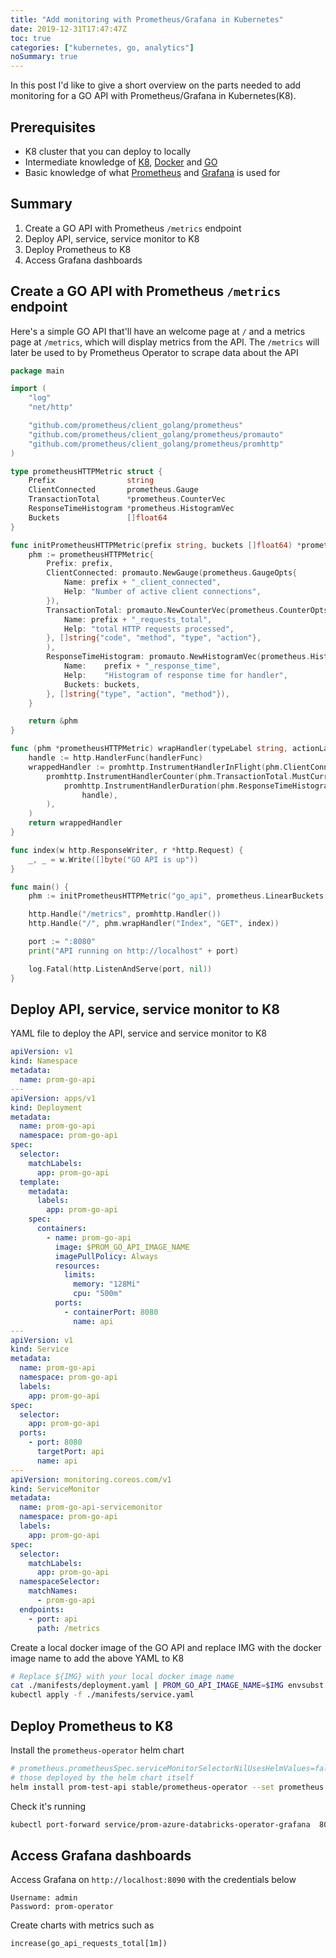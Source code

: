 ```yaml
---
title: "Add monitoring with Prometheus/Grafana in Kubernetes"
date: 2019-12-31T17:47:47Z
toc: true
categories: ["kubernetes, go, analytics"]
noSummary: true
---
```


In this post I'd like to give a short overview on the parts needed to add monitoring for a GO API with Prometheus/Grafana in Kubernetes(K8).

## Prerequisites

- K8 cluster that you can deploy to locally
- Intermediate knowledge of [K8](https://kubernetes.io/docs/concepts/overview/what-is-kubernetes/), [Docker](https://docs.docker.com/) and [GO](https://golang.org/)
- Basic knowledge of what [Prometheus](https://prometheus.io/) and [Grafana](https://grafana.com/) is used for


## Summary

1. Create a GO API with Prometheus `/metrics` endpoint
2. Deploy API, service, service monitor to K8
3. Deploy Prometheus to K8
4. Access Grafana dashboards


## Create a GO API with Prometheus `/metrics` endpoint

Here's a simple GO API that'll have an welcome page at `/` and a metrics page at `/metrics`, which will display metrics from the API. The `/metrics` will later be used to by Prometheus Operator to scrape data about the API

```GO
package main

import (
	"log"
	"net/http"

	"github.com/prometheus/client_golang/prometheus"
	"github.com/prometheus/client_golang/prometheus/promauto"
	"github.com/prometheus/client_golang/prometheus/promhttp"
)

type prometheusHTTPMetric struct {
	Prefix                string
	ClientConnected       prometheus.Gauge
	TransactionTotal      *prometheus.CounterVec
	ResponseTimeHistogram *prometheus.HistogramVec
	Buckets               []float64
}

func initPrometheusHTTPMetric(prefix string, buckets []float64) *prometheusHTTPMetric {
	phm := prometheusHTTPMetric{
		Prefix: prefix,
		ClientConnected: promauto.NewGauge(prometheus.GaugeOpts{
			Name: prefix + "_client_connected",
			Help: "Number of active client connections",
		}),
		TransactionTotal: promauto.NewCounterVec(prometheus.CounterOpts{
			Name: prefix + "_requests_total",
			Help: "total HTTP requests processed",
		}, []string{"code", "method", "type", "action"},
		),
		ResponseTimeHistogram: promauto.NewHistogramVec(prometheus.HistogramOpts{
			Name:    prefix + "_response_time",
			Help:    "Histogram of response time for handler",
			Buckets: buckets,
		}, []string{"type", "action", "method"}),
	}

	return &phm
}

func (phm *prometheusHTTPMetric) wrapHandler(typeLabel string, actionLabel string, handlerFunc http.HandlerFunc) http.Handler {
	handle := http.HandlerFunc(handlerFunc)
	wrappedHandler := promhttp.InstrumentHandlerInFlight(phm.ClientConnected,
		promhttp.InstrumentHandlerCounter(phm.TransactionTotal.MustCurryWith(prometheus.Labels{"type": typeLabel, "action": actionLabel}),
			promhttp.InstrumentHandlerDuration(phm.ResponseTimeHistogram.MustCurryWith(prometheus.Labels{"type": typeLabel, "action": actionLabel}),
				handle),
		),
	)
	return wrappedHandler
}

func index(w http.ResponseWriter, r *http.Request) {
	_, _ = w.Write([]byte("GO API is up"))
}

func main() {
	phm := initPrometheusHTTPMetric("go_api", prometheus.LinearBuckets(0, 5, 20))

	http.Handle("/metrics", promhttp.Handler())
	http.Handle("/", phm.wrapHandler("Index", "GET", index))

	port := ":8080"
	print("API running on http://localhost" + port)

	log.Fatal(http.ListenAndServe(port, nil))
}

```


## Deploy API, service, service monitor to K8

YAML file to deploy the API, service and service monitor to K8

```YAML
apiVersion: v1
kind: Namespace
metadata:
  name: prom-go-api
---
apiVersion: apps/v1
kind: Deployment
metadata:
  name: prom-go-api
  namespace: prom-go-api
spec:
  selector:
    matchLabels:
      app: prom-go-api
  template:
    metadata:
      labels:
        app: prom-go-api
    spec:
      containers:
        - name: prom-go-api
          image: $PROM_GO_API_IMAGE_NAME
          imagePullPolicy: Always
          resources:
            limits:
              memory: "128Mi"
              cpu: "500m"
          ports:
            - containerPort: 8080
              name: api
---
apiVersion: v1
kind: Service
metadata:
  name: prom-go-api
  namespace: prom-go-api
  labels:
    app: prom-go-api
spec:
  selector:
    app: prom-go-api
  ports:
    - port: 8080
      targetPort: api
      name: api
---
apiVersion: monitoring.coreos.com/v1
kind: ServiceMonitor
metadata:
  name: prom-go-api-servicemonitor
  namespace: prom-go-api
  labels:
    app: prom-go-api
spec:
  selector:
    matchLabels:
      app: prom-go-api
  namespaceSelector:
    matchNames:
      - prom-go-api
  endpoints:
    - port: api
      path: /metrics
```

Create a local docker image of the GO API and replace IMG with the docker image name to add the above YAML to K8

```bash
# Replace ${IMG} with your local docker image name
cat ./manifests/deployment.yaml | PROM_GO_API_IMAGE_NAME=$IMG envsubst | kubectl apply -f -
kubectl apply -f ./manifests/service.yaml
```


## Deploy Prometheus to K8

Install the `prometheus-operator` helm chart

```bash
# prometheus.prometheusSpec.serviceMonitorSelectorNilUsesHelmValues=false means all serviceMonitors are discovered not just 
# those deployed by the helm chart itself
helm install prom-test-api stable/prometheus-operator --set prometheus.prometheusSpec.serviceMonitorSelectorNilUsesHelmValues=false
```

Check it's running

```bash
kubectl port-forward service/prom-azure-databricks-operator-grafana  8090:80 --namespace="default"
```

## Access Grafana dashboards

Access Grafana on `http://localhost:8090` with the credentials below

```text
Username: admin
Password: prom-operator
```

Create charts with metrics such as
```
increase(go_api_requests_total[1m])
```